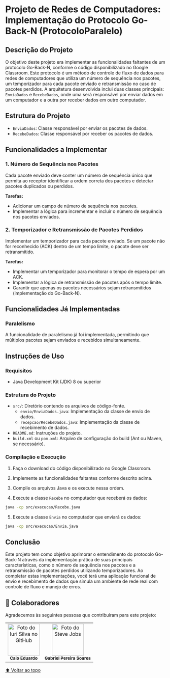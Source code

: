 # Projeto de Redes de Computadores: Implementação do Protocolo Go-Back-N (ProtocoloParalelo)

## Descrição do Projeto

O objetivo deste projeto era implementar as funcionalidades faltantes de um protocolo Go-Back-N, conforme o código disponibilizado no Google Classroom. Este protocolo é um método de controle de fluxo de dados para redes de computadores que utiliza um número de sequência nos pacotes, um temporizador para cada pacote enviado e retransmissão no caso de pacotes perdidos. A arquitetura desenvolvida inclui duas classes principais: `EnviaDados` e `RecebeDados`, onde uma será responsável por enviar dados em um computador e a outra por receber dados em outro computador.

## Estrutura do Projeto

- `EnviaDados`: Classe responsável por enviar os pacotes de dados.
- `RecebeDados`: Classe responsável por receber os pacotes de dados.

## Funcionalidades a Implementar

### 1. Número de Sequência nos Pacotes
Cada pacote enviado deve conter um número de sequência único que permita ao receptor identificar a ordem correta dos pacotes e detectar pacotes duplicados ou perdidos.

**Tarefas:**
- Adicionar um campo de número de sequência nos pacotes.
- Implementar a lógica para incrementar e incluir o número de sequência nos pacotes enviados.

### 2. Temporizador e Retransmissão de Pacotes Perdidos
Implementar um temporizador para cada pacote enviado. Se um pacote não for reconhecido (ACK) dentro de um tempo limite, o pacote deve ser retransmitido.

**Tarefas:**
- Implementar um temporizador para monitorar o tempo de espera por um ACK.
- Implementar a lógica de retransmissão de pacotes após o tempo limite.
- Garantir que apenas os pacotes necessários sejam retransmitidos (implementação do Go-Back-N).

## Funcionalidades Já Implementadas

### Paralelismo
A funcionalidade de paralelismo já foi implementada, permitindo que múltiplos pacotes sejam enviados e recebidos simultaneamente.

## Instruções de Uso

### Requisitos

- Java Development Kit (JDK) 8 ou superior

### Estrutura do Projeto

- `src/`: Diretório contendo os arquivos de código-fonte.
  - `envio/EnviaDados.java`: Implementação da classe de envio de dados.
  - `recepcao/RecebeDados.java`: Implementação da classe de recebimento de dados.
- `README.md`: Instruções do projeto.
- `build.xml` ou `pom.xml`: Arquivo de configuração do build (Ant ou Maven, se necessário).

### Compilação e Execução

1. Faça o download do código disponibilizado no Google Classroom.
2. Implemente as funcionalidades faltantes conforme descrito acima.
3. Compile os arquivos Java e os execute nessa ordem.

4. Execute a classe `Recebe` no computador que receberá os dados:

```bash
java -cp src/execucao/Recebe.java
```

5. Execute a classe `Envia` no computador que enviará os dados:

```bash
java -cp src/execucao/Envia.java
```

## Conclusão

Este projeto tem como objetivo aprimorar o entendimento do protocolo Go-Back-N através da implementação prática de suas principais características, como o número de sequência nos pacotes e a retransmissão de pacotes perdidos utilizando temporizadores. Ao completar estas implementações, você terá uma aplicação funcional de envio e recebimento de dados que simula um ambiente de rede real com controle de fluxo e manejo de erros.

## 🤝 Colaboradores

Agradecemos às seguintes pessoas que contribuíram para este projeto:

<table>
  <tr>
    <td align="center">
      <a href="https://github.com/caioreius">
        <img width=100 src="https://avatars.githubusercontent.com/u/87735654?v=4" width="100px;" alt="Foto do Iuri Silva no GitHub"/><br>
        <sub>
          <b>Caio Eduardo</b>
        </sub>
      </a>
    </td>
    <td align="center">
          <a href="https://github.com/gabrielpereira3">
            <img width=100 src="https://avatars.githubusercontent.com/u/58240821?v=4" width="100px;" alt="Foto do Steve Jobs"/><br>
            <sub>
              <b>Gabriel Pereira Soares</b>
            </sub>
          </a>
     </td>
  </tr>
</table>

<!---## 📝 Licença

Esse projeto está sob licença. Veja o arquivo [LICENSE]() para mais detalhes.--->

[⬆ Voltar ao topo](#projeto-de-redes-de-computadores-implementação-do-protocolo-go-back-n-protocoloparalelo)<br>

<!---Fim README.md teste--->
